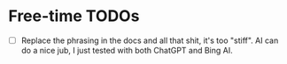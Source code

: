 # Free-time TODOs

- [ ] Replace the phrasing in the docs and all that shit, it's too "stiff". AI can do a nice jub, I just tested with both ChatGPT and Bing AI.
